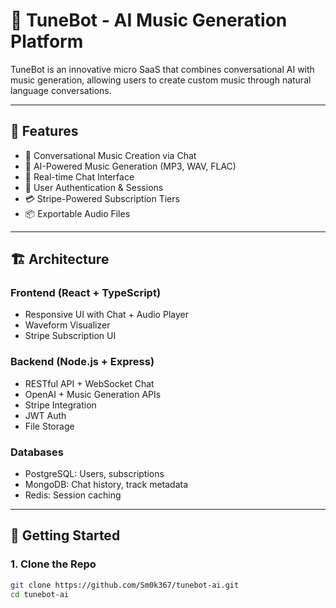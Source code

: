 # 🎵 TuneBot - AI Music Generation Platform

TuneBot is an innovative micro SaaS that combines conversational AI with music generation, allowing users to create custom music through natural language conversations.

---

## 🚀 Features

- 🎤 Conversational Music Creation via Chat
- 🤖 AI-Powered Music Generation (MP3, WAV, FLAC)
- 💬 Real-time Chat Interface
- 🔐 User Authentication & Sessions
- 💳 Stripe-Powered Subscription Tiers
- 📦 Exportable Audio Files

---

## 🏗️ Architecture

### Frontend (React + TypeScript)
- Responsive UI with Chat + Audio Player
- Waveform Visualizer
- Stripe Subscription UI

### Backend (Node.js + Express)
- RESTful API + WebSocket Chat
- OpenAI + Music Generation APIs
- Stripe Integration
- JWT Auth
- File Storage

### Databases
- PostgreSQL: Users, subscriptions
- MongoDB: Chat history, track metadata
- Redis: Session caching

---

## 🧪 Getting Started

### 1. Clone the Repo
```bash
git clone https://github.com/Sm0k367/tunebot-ai.git
cd tunebot-ai
